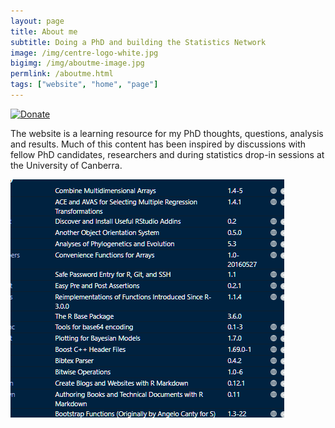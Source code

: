 ```yaml
---
layout: page
title: About me
subtitle: Doing a PhD and building the Statistics Network
image: /img/centre-logo-white.jpg
bigimg: /img/aboutme-image.jpg
permlink: /aboutme.html
tags: ["website", "home", "page"]
---
```


[![Donate](https://img.shields.io/badge/Donate-PayPal-green.svg)](https://paypal.me/ARDavidson?locale.x=en_AU)

The website is a learning resource for my PhD thoughts, questions, analysis and results. Much of this content has been inspired by discussions with fellow PhD candidates, researchers and during statistics drop-in sessions at the University of Canberra.

![1560646016870](/img/1560646016870.png)